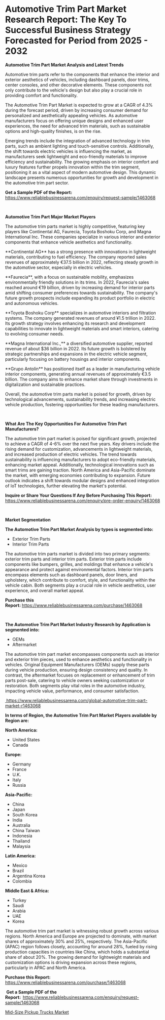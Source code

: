 <p><h1>Automotive Trim Part Market Research Report: The Key To Successful Business Strategy Forecasted for Period from 2025 - 2032</h1></p><p><strong>Automotive Trim Part Market Analysis and Latest Trends</strong></p>
<p><p>Automotive trim parts refer to the components that enhance the interior and exterior aesthetics of vehicles, including dashboard panels, door trims, center consoles, and other decorative elements. These components not only contribute to the vehicle's design but also play a crucial role in providing comfort and functionality. </p><p>The Automotive Trim Part Market is expected to grow at a CAGR of 4.3% during the forecast period, driven by increasing consumer demand for personalized and aesthetically appealing vehicles. As automotive manufacturers focus on offering unique designs and enhanced user experiences, the need for advanced trim materials, such as sustainable options and high-quality finishes, is on the rise. </p><p>Emerging trends include the integration of advanced technology in trim parts, such as ambient lighting and touch-sensitive controls. Additionally, the shift towards electric vehicles is influencing the market, as manufacturers seek lightweight and eco-friendly materials to improve efficiency and sustainability. The growing emphasis on interior comfort and luxury features further propels innovation within the trim segment, positioning it as a vital aspect of modern automotive design. This dynamic landscape presents numerous opportunities for growth and development in the automotive trim part sector.</p></p>
<p><strong>Get a Sample PDF of the Report:&nbsp;</strong> <a href="https://www.reliablebusinessarena.com/enquiry/request-sample/1463068?utm_campaign=3267&utm_medium=2&utm_source=Github&utm_content=ia&utm_term=31032025&utm_id=automotive-trim-part">https://www.reliablebusinessarena.com/enquiry/request-sample/1463068</a></p>
<p>&nbsp;</p>
<p><strong>Automotive Trim Part Major Market Players</strong></p>
<p><p>The automotive trim parts market is highly competitive, featuring key players like Continental AG, Faurecia, Toyota Boshoku Corp, and Magna International Inc. These companies specialize in various interior and exterior components that enhance vehicle aesthetics and functionality.</p><p>**Continental AG** has a strong presence with innovations in lightweight materials, contributing to fuel efficiency. The company reported sales revenues of approximately €37.5 billion in 2022, reflecting steady growth in the automotive sector, especially in electric vehicles.</p><p>**Faurecia**, with a focus on sustainable mobility, emphasizes environmentally friendly solutions in its trims. In 2022, Faurecia's sales reached around €19 billion, driven by increasing demand for interior parts amid shifting consumer preferences towards sustainability. The company's future growth prospects include expanding its product portfolio in electric and autonomous vehicles.</p><p>**Toyota Boshoku Corp** specializes in automotive interiors and filtration systems. The company generated revenues of around ¥1.5 trillion in 2022. Its growth strategy involves enhancing its research and development capabilities to innovate in lightweight materials and smart interiors, catering to evolving consumer needs.</p><p>**Magna International Inc.,** a diversified automotive supplier, reported revenue of about $36 billion in 2022. Its future growth is bolstered by strategic partnerships and expansions in the electric vehicle segment, particularly focusing on battery housings and interior components.</p><p>**Grupo Antolin** has positioned itself as a leader in manufacturing vehicle interior components, generating annual revenues of approximately €3.5 billion. The company aims to enhance market share through investments in digitalization and sustainable practices.</p><p>Overall, the automotive trim parts market is poised for growth, driven by technological advancements, sustainability trends, and increasing electric vehicle production, fostering opportunities for these leading manufacturers.</p></p>
<p>&nbsp;</p>
<p><strong>What Are The Key Opportunities For Automotive Trim Part Manufacturers?</strong></p>
<p><p>The automotive trim part market is poised for significant growth, projected to achieve a CAGR of 4-6% over the next five years. Key drivers include the rising demand for customization, advancements in lightweight materials, and increased production of electric vehicles. The trend towards sustainability is influencing manufacturers to adopt eco-friendly materials, enhancing market appeal. Additionally, technological innovations such as smart trims are gaining traction. North America and Asia-Pacific dominate the market, with emerging economies contributing to expansion. Future outlook indicates a shift towards modular designs and enhanced integration of IoT technologies, further elevating the market's potential.</p></p>
<p><strong>Inquire or Share Your Questions If Any Before Purchasing This Report:</strong> <a href="https://www.reliablebusinessarena.com/enquiry/pre-order-enquiry/1463068?utm_campaign=3267&utm_medium=2&utm_source=Github&utm_content=ia&utm_term=31032025&utm_id=automotive-trim-part">https://www.reliablebusinessarena.com/enquiry/pre-order-enquiry/1463068</a></p>
<p>&nbsp;</p>
<p><strong>Market Segmentation</strong></p>
<p><strong>The Automotive Trim Part Market Analysis by types is segmented into:</strong></p>
<p><ul><li>Exterior Trim Parts</li><li>Interior Trim Parts</li></ul></p>
<p><p>The automotive trim parts market is divided into two primary segments: exterior trim parts and interior trim parts. Exterior trim parts include components like bumpers, grilles, and moldings that enhance a vehicle's appearance and protect against environmental factors. Interior trim parts encompass elements such as dashboard panels, door liners, and upholstery, which contribute to comfort, style, and functionality within the vehicle cabin. Both segments play a crucial role in vehicle aesthetics, user experience, and overall market appeal.</p></p>
<p><strong>Purchase this Report:&nbsp;</strong><a href="https://www.reliablebusinessarena.com/purchase/1463068?utm_campaign=3267&utm_medium=2&utm_source=Github&utm_content=ia&utm_term=31032025&utm_id=automotive-trim-part">https://www.reliablebusinessarena.com/purchase/1463068</a></p>
<p>&nbsp;</p>
<p><strong>The Automotive Trim Part Market Industry Research by Application is segmented into:</strong></p>
<p><ul><li>OEMs</li><li>Aftermarket</li></ul></p>
<p><p>The automotive trim part market encompasses components such as interior and exterior trim pieces, used to enhance aesthetics and functionality in vehicles. Original Equipment Manufacturers (OEMs) supply these parts during vehicle production, ensuring design consistency and quality. In contrast, the aftermarket focuses on replacement or enhancement of trim parts post-sale, catering to vehicle owners seeking customization or restoration. Both segments play vital roles in the automotive industry, impacting vehicle value, performance, and consumer satisfaction.</p></p>
<p><a href="https://www.reliablebusinessarena.com/global-automotive-trim-part-market-r1463068?utm_campaign=3267&utm_medium=2&utm_source=Github&utm_content=ia&utm_term=31032025&utm_id=automotive-trim-part">&nbsp;https://www.reliablebusinessarena.com/global-automotive-trim-part-market-r1463068</a></p>
<p><strong>In terms of Region, the Automotive Trim Part Market Players available by Region are:</strong></p>
<p>
    <p> <strong> North America: </strong>
        <ul>
            <li>United States</li>
            <li>Canada</li>
        </ul>
        </p> 
    <p> <strong> Europe: </strong>
        <ul>
            <li>Germany</li>
            <li>France</li>
            <li>U.K.</li>
            <li>Italy</li>
            <li>Russia</li>
        </ul>
        </p> 
    <p> <strong> Asia-Pacific: </strong>
        <ul>
            <li>China</li>
            <li>Japan</li>
            <li>South Korea</li>
            <li>India</li>
            <li>Australia</li>
            <li>China Taiwan</li>
            <li>Indonesia</li>
            <li>Thailand</li>
            <li>Malaysia</li>
        </ul>
        </p> 
    <p> <strong> Latin America: </strong>
        <ul>
            <li>Mexico</li>
            <li>Brazil</li>
            <li>Argentina Korea</li>
            <li>Colombia</li>
        </ul>
        </p> 
    <p> <strong> Middle East & Africa: </strong>
        <ul>
            <li>Turkey</li>
            <li>Saudi</li>
            <li>Arabia</li>
            <li>UAE</li>
            <li>Korea</li>
        </ul>
    </p>
    </p>
<p><p>The automotive trim part market is witnessing robust growth across various regions. North America and Europe are projected to dominate, with market shares of approximately 30% and 25%, respectively. The Asia-Pacific (APAC) region follows closely, accounting for around 28%, fueled by rising production capacities in countries like China, which holds a substantial share of about 20%. The growing demand for lightweight materials and customization options is driving expansion across these regions, particularly in APAC and North America.</p></p>
<p><strong>Purchase this Report: </strong><a href="https://www.reliablebusinessarena.com/purchase/1463068?utm_campaign=3267&utm_medium=2&utm_source=Github&utm_content=ia&utm_term=31032025&utm_id=automotive-trim-part">https://www.reliablebusinessarena.com/purchase/1463068</a></p>
<p>&nbsp;<strong>Get a Sample PDF of the Report:&nbsp;&nbsp;</strong><a href="https://www.reliablebusinessarena.com/enquiry/request-sample/1463068?utm_campaign=3267&utm_medium=2&utm_source=Github&utm_content=ia&utm_term=31032025&utm_id=automotive-trim-part">https://www.reliablebusinessarena.com/enquiry/request-sample/1463068</a></p>
<p><strong></strong></p>
<p><p><a href="https://github.com/duscarajlha/Market-Research-Report-List-1/blob/main/mid-size-pickup-trucks-market.md?utm_campaign=3267&utm_medium=2&utm_source=Github&utm_content=ia&utm_term=31032025&utm_id=automotive-trim-part">Mid-Size Pickup Trucks Market</a></p></p>